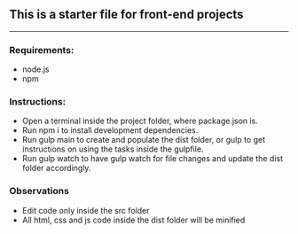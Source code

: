 ## This is a starter file for front-end projects 
***

### Requirements:
* node.js
* npm

### Instructions:

* Open a terminal inside the project folder, where package.json is.
* Run npm i to install development dependencies.
* Run gulp main to create and populate the dist folder, or gulp to get instructions on using the tasks inside the gulpfile.
* Run gulp watch to have gulp watch for file changes and update the dist folder accordingly.

### Observations
* Edit code only inside the src folder
* All html, css and js code inside the dist folder will be minified